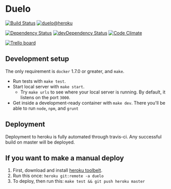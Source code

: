 # Duelo

[![Build Status](https://travis-ci.org/jpbochi/duelo.png?branch=master)](https://travis-ci.org/jpbochi/duelo)
[![duelo@heroku](https://heroku-badge.herokuapp.com/?app=duelo&style=flat)](http://duelo.herokuapp.com/)

[![Dependency Status](https://david-dm.org/jpbochi/duelo.png)](https://david-dm.org/jpbochi/duelo)
[![devDependency Status](https://david-dm.org/jpbochi/duelo/dev-status.png)](https://david-dm.org/jpbochi/duelo#info=devDependencies)
[![Code Climate](https://codeclimate.com/github/jpbochi/duelo.png)](https://codeclimate.com/github/jpbochi/duelo)

[![Trello board](http://i.picresize.com/images/2015/10/04/7KGth.png)](https://trello.com/board/duelo-js/5105a4da52f437bd250034df)

## Development setup

The only requirement is `docker` 1.7.0 or greater, and `make`.

- Run tests with `make test`.
- Start local server with `make start`.
  - Try `make urls` to see where your local server is running. By default, it listens on the port `3000`.
- Get inside a development-ready container with `make dev`. There you'll be able to run `node`, `npm`, and `grunt`

## Deployment

Deployment to heroku is fully automated through travis-ci. Any successful build on master will be deployed.

## If you want to make a manual deploy

1. First, download and install [heroku toolbelt](https://toolbelt.herokuapp.com/).
2. Run this once: `heroku git:remote -a duelo`
3. To deploy, then run this: `make test && git push heroku master`
